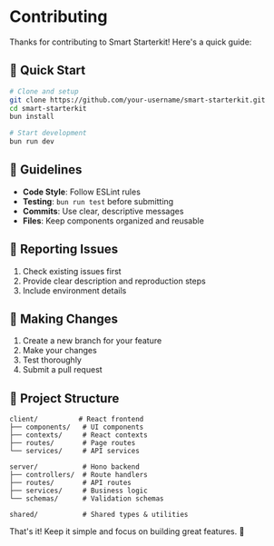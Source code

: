 # Contributing

Thanks for contributing to Smart Starterkit! Here's a quick guide:

## 🚀 Quick Start

```bash
# Clone and setup
git clone https://github.com/your-username/smart-starterkit.git
cd smart-starterkit
bun install

# Start development
bun run dev
```

## 📝 Guidelines

- **Code Style**: Follow ESLint rules
- **Testing**: `bun run test` before submitting
- **Commits**: Use clear, descriptive messages
- **Files**: Keep components organized and reusable

## 🐛 Reporting Issues

1. Check existing issues first
2. Provide clear description and reproduction steps
3. Include environment details

## 🎯 Making Changes

1. Create a new branch for your feature
2. Make your changes
3. Test thoroughly
4. Submit a pull request

## 📁 Project Structure

```
client/          # React frontend
├── components/   # UI components
├── contexts/     # React contexts
├── routes/       # Page routes
└── services/     # API services

server/           # Hono backend
├── controllers/  # Route handlers
├── routes/       # API routes
├── services/     # Business logic
└── schemas/      # Validation schemas

shared/           # Shared types & utilities
```

That's it! Keep it simple and focus on building great features. 🎉